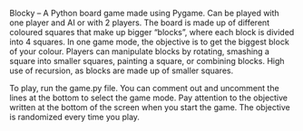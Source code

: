 Blocky – A Python board game made using Pygame. Can be played with one player and AI or with 2 players. The board is made up of different coloured squares that make up bigger “blocks”, where each block is divided into 4 squares. In one game mode, the objective is to get the biggest block of your colour. Players can manipulate blocks by rotating, smashing a square into smaller squares, painting a square, or combining blocks. High use of recursion, as blocks are made up of smaller squares.

To play, run the game.py file. You can comment out and uncomment the lines at the bottom to select the game mode. Pay attention to the objective written at the bottom of the screen when you start the game. The objective is randomized every time you play.
